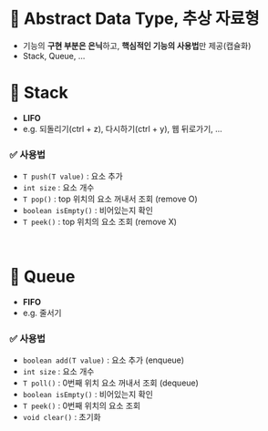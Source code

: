 # 📌 Abstract Data Type, 추상 자료형
- 기능의 **구현 부분은 은닉**하고, **핵심적인 기능의 사용법**만 제공(캡슐화)
- Stack, Queue, ...

# 📌 Stack
- **LIFO**
- e.g. 되돌리기(ctrl + z), 다시하기(ctrl + y), 웹 뒤로가기, ...

### ✅ 사용법
- `T push(T value)` : 요소 추가
- `int size` : 요소 개수
- `T pop()` : top 위치의 요소 꺼내서 조회 (remove O)
- `boolean isEmpty()` : 비어있는지 확인
- `T peek()` : top 위치의 요소 조회 (remove X)

<br>

# 📌 Queue
- **FIFO**
- e.g. 줄서기
### ✅ 사용법
- `boolean add(T value)` : 요소 추가 (enqueue)
- `int size` : 요소 개수
- `T poll()` : 0번째 위치 요소 꺼내서 조회 (dequeue)
- `boolean isEmpty()` : 비어있는지 확인
- `T peek()` : 0번째 위치의 요소 조회
- `void clear()` : 초기화